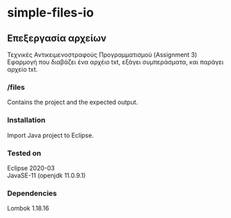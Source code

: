 # simple-files-io

## Επεξεργασία αρχείων
Τεχνικές Αντικειμενοστραφούς Προγραμματισμού (Assignment 3)  
Εφαρμογή που διαβάζει ένα αρχέιο txt, εξάγει συμπεράσματα, και παράγει αρχείο txt.

### /files
Contains the project and the expected output.

### Installation
Import Java project to Eclipse.

### Tested on
Eclipse 2020-03  
JavaSE-11 (openjdk 11.0.9.1)

### Dependencies
Lombok 1.18.16
